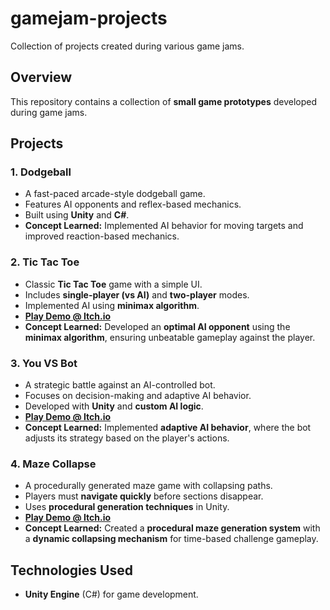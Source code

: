 # gamejam-projects

Collection of projects created during various game jams.

## Overview
This repository contains a collection of **small game prototypes** developed during game jams. 

## Projects

### 1. **Dodgeball**
   - A fast-paced arcade-style dodgeball game.
   - Features AI opponents and reflex-based mechanics.
   - Built using **Unity** and **C#**.
   - **Concept Learned:** Implemented AI behavior for moving targets and improved reaction-based mechanics.

### 2. **Tic Tac Toe**
   - Classic **Tic Tac Toe** game with a simple UI.
   - Includes **single-player (vs AI)** and **two-player** modes.
   - Implemented AI using **minimax algorithm**.
   - **[Play Demo @ Itch.io](https://rahul-chandra.itch.io/pixelated-tictactoe)** 
   - **Concept Learned:** Developed an **optimal AI opponent** using the **minimax algorithm**, ensuring unbeatable gameplay against the player.

### 3. **You VS Bot**
   - A strategic battle against an AI-controlled bot.
   - Focuses on decision-making and adaptive AI behavior.
   - Developed with **Unity** and **custom AI logic**.
   - **[Play Demo @ Itch.io](https://rahul-chandra.itch.io/youvsbot2)** 
   - **Concept Learned:** Implemented **adaptive AI behavior**, where the bot adjusts its strategy based on the player's actions.

### 4. **Maze Collapse**
   - A procedurally generated maze game with collapsing paths.
   - Players must **navigate quickly** before sections disappear.
   - Uses **procedural generation techniques** in Unity.
   - **[Play Demo @ Itch.io](https://rahul-chandra.itch.io/maze-collapse)** 
   - **Concept Learned:** Created a **procedural maze generation system** with a **dynamic collapsing mechanism** for time-based challenge gameplay.

## Technologies Used
- **Unity Engine** (C#) for game development.


